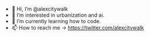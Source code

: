 - 👋 Hi, I’m @alexcitywalk
- 👀 I’m interested in urbanization and ai.
- 🌱 I’m currently learning how to code. 
- 📫 How to reach me -> https://twitter.com/alexcitywalk

<!---
alexcitywalk/alexcitywalk is a ✨ special ✨ repository because its `README.md` (this file) appears on your GitHub profile.
You can click the Preview link to take a look at your changes.
--->
